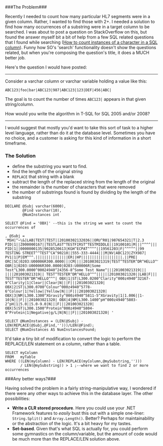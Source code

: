 <!--{Title:"Count Instances of a Substring in a SQL Varchar Column", PublishedOn:"2010-03-05T15:30:46", Intro:"How many particular HL7 segments were in a given column.", Tags:["sql", "sql-server"]} -->

###The Problem###

Recently I needed to count how many particular HL7 segments were in a given column. Rather, I wanted to find those with 2+. I needed a solution to find how many occurrences of a substring were in a target column to be searched.
I was about to post a question on StackOverflow on this, but found the answer myself bit a bit of help from a few SQL related questions that I found while searching ([How to count instances of a character in a SQL column](http://How-to-count-instances-of-character-in-sql-column/1860478#1860478)). Funny how SO's 'search' functionality doesn't show the questions related, but when you're composing the question's title, it does a MUCH better job. 

Here's the question I would have posted:

*************************
Consider a varchar column or varchar variable holding a value like this:
   
    ABC123|foo|bar|ABC123|987|ABC123|123|DEF|456|ABC|    

The goal is to count the number of times `ABC123|` appears in that given string/column.

How would you write the algorithm in T-SQL for SQL 2005 and/or 2008?
*************************

I would suggest that mostly you'd want to take this sort of task to a higher level language, rather than do it at the database level. Sometimes you have no choice, and a customer is asking for this kind of information in a short timeframe.
 
### The Solution  ### 

* define the substring you want to find. 
* find the length of the original string 
* `REPLACE` that string with a blank 
* subtract the length of the replaced string from the length of the original 
* the remainder is the number of characters that were removed 
* the number of substrings found is found by dividing by the length of the substring 

<!-- foo -->
    DECLARE @Subj varchar(6000), 
            @Find varchar(10), 
            @NumInstances int 
    
    SELECT @Find = 'OBX|' --this is the string we want to count the occurrences of 

    , @Subj = 'MSH|^~\&|LAB|TEST|TEST||20100302132036||ORU^R01|987654321|T|2.3 PID|1||Z000000167||TESTLAST^TESTFIRST^TESTMIDDLE||19100101|M|||^^^^|||||||ABC123 PID|1||0000000135|9028520613|KGH^ECPAT^^^^||19561203|F|^^^^^||99 TESTING STREET^^TEST^CA^90210||555-333-4444|||M|NV|ABC123|ZYX987| PV1|1|P|EM^^^.|||||||||||||||ER||HP|||||||||||||||||||.||PRE| ORC|SC|0203:U00006R300.0000|||CM||||201003021319|TEST^TESTER^DR^HELLO^^^||TESTING^TEST^DR^WORLD^^^| OBR|1|0203:U00006R300.0000|0203:U00006R|Some Test^L300.0000^00024940^24356-8^Some Test Name^|||201003021319||| ||||201003021319|| TEST^TESTER^DR^HELLO^^^||||||201003021320||LAB|F||| TEST^TESTER^DR^HELLO^^^| OBX|1|ST|L300.0200^Clarity^000z4940^32167-9^Clarity|1|Clear||Clear|N|||F|||201003021320| OBX|2|ST|L300.0700^Colour^000z4940^5778-6^Colour|1|Yellow||Yellow|N|||F|||201003021320| OBX|3|NM|L300.1300^XGravity^000z4940^5811-5^XGravity|1|1.006||1-10|N|||F|||201003021320| OBX|4|NM|L300.1400^pH^000z4940^5803-2^pH|1|5.0||5.0-9.0|N|||F|||201003021320| OBX|5|ST|L300.1500^Protein^000z4940^5804-0^Protein|1|Negative|g/L|N|N|||F|||201003021320| '
    
    SELECT @NumInstances = (LEN(@Subj) - LEN(REPLACE(@Subj,@Find,'')))/LEN(@Find);     
    SELECT @NumInstances AS NumInstancesFound;
  
It'd take a tiny bit of modification to convert the logic to perform the REPLACE/LEN statement on a column, rather than a table.

    SELECT myColumn 
    FROM   myTable
    WHERE ((LEN(myColumn) - LEN(REPLACE(myColumn,@mySubstring,'')))
           / LEN(@mySubstring)) > 1 ;--where we want to find 2 or more occurrences

###Any better ways?###

Having solved the problem in a fairly string-manipulative way, I wondered if there were any other ways to achieve this in the database layer. The other possibilities:

* **Write a CLR stored procedure**. Here you could use your .NET Framework features to *easily* bust this out with a simple one-liner: `String.Split()` and `Array.Length()`. Better? Perhaps for maintainability or the abstraction of the logic. It's a bit heavy for my tastes. 
* **Set-based**. Given that's what SQL is actually for, you could perform some gymnastics on the column/variable, but the amount of code would be much more than the REPLACE/LEN solution above. 
